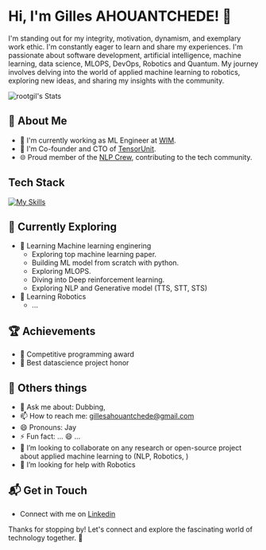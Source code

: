 # Hi, I'm Gilles AHOUANTCHEDE! 👋

I'm standing out for my integrity, motivation, dynamism, and exemplary work ethic. I'm constantly eager to learn and share my experiences. I'm passionate about software development, artificial intelligence, machine learning, data science, MLOPS, DevOps, Robotics and Quantum.
My journey involves delving into the world of applied machine learning to robotics, exploring new ideas, and sharing my insights with the community.

![rootgil's Stats](https://github-readme-stats.vercel.app/api?username=rootgil&theme=vue-dark&show_icons=true&hide_border=true&count_private=true)

## 🚀 About Me

- 🔭 I'm currently working as ML Engineer at [WIM](https://https://workinmusic.fr/).
- 🌱 I'm Co-founder and CTO of [TensorUnit](https://tensorunit.com/).
- 🌐 Proud member of the [NLP Crew](https://nlpcrew.github.io/), contributing to the tech community.


## Tech Stack
[![My Skills](https://skillicons.dev/icons?i=js,ts,pytorch,py,tensorflow,react,nestjs,nextjs,nodejs,figma,fastapi,cpp)](https://skillicons.dev)

## 🌱 Currently Exploring

- 🚀 Learning Machine learning enginering
  - Exploring top machine learning paper.
  - Building ML model from scratch with python.
  - Exploring MLOPS.
  - Diving into Deep reinforcement learning.
  - Exploring NLP and Generative model (TTS, STT, STS)
- 🚀 Learning Robotics
  - ...

## 🏆 Achievements

- 🌟 Competitive programming award
- 🌟 Best datascience project honor

## 🚀 Others things
- 💬 Ask me about: Dubbing, 
- 📫 How to reach me: gillesahouantchede@gmail.com
- 😄 Pronouns: Jay 
- ⚡ Fun fact: ... 😄 ...
- 👯 I’m looking to collaborate on any research or open-source project about applied machine learning to (NLP, Robotics, )
- 🤔 I’m looking for help with Robotics

## 📬 Get in Touch

- Connect with me on [Linkedin](https://www.linkedin.com/in/gilles-ahouantchede)

Thanks for stopping by! Let's connect and explore the fascinating world of technology together. 🚀

